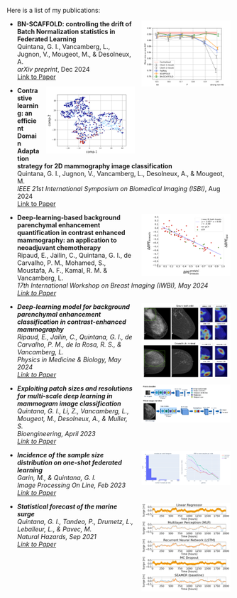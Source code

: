 Here is a list of my publications:

<img src="./static/assets/img/publications/bn_scaffold.png" alt="Paper Image" width="200" style="float: right; margin-left: 15px; margin-bottom: 10px;">

- <strong>BN-SCAFFOLD: controlling the drift of Batch Normalization statistics in Federated Learning</strong><br>
  Quintana, G. I., Vancamberg, L., Jugnon, V., Mougeot, M., & Desolneux, A.<br>
  <em>arXiv preprint</em>, Dec 2024<br>
  <a href="https://arxiv.org/abs/2410.03281" target="_blank" rel="noopener noreferrer">Link to Paper</a><br>

<img src="./static/assets/img/publications/contr_ler.png" alt="Paper Image" width="200" style="float: right; margin-left: 15px; margin-bottom: 10px;">

- <strong>Contrastive learning: an efficient Domain Adaptation strategy for 2D mammography image classification</strong><br>
  Quintana, G. I., Jugnon, V., Vancamberg, L., Desolneux, A., & Mougeot, M.<br>
  <em>IEEE 21st International Symposium on Biomedical Imaging (ISBI)</em>, Aug 2024<br>
  <a href="https://univ-tlse2.hal.science/UP-SCIENCES/hal-04577704v1" target="_blank" rel="noopener noreferrer">Link to Paper</a><br>

<img src="./static/assets/img/publications/nac.png" alt="Paper Image" width="200" style="float: right; margin-left: 15px; margin-bottom: 10px;">

- **Deep-learning-based background parenchymal enhancement quantification in contrast enhanced mammography: an application to neoadjuvant chemotherapy**  
  Ripaud, E., Jailin, C., Quintana, G. I., de Carvalho, P. M., Mohamed, S., Moustafa, A. F., Kamal, R. M. & Vancamberg, L.<br>
  <em>17th International Workshop on Breast Imaging (IWBI)<em>, May 2024<br>
  [Link to Paper](https://hal.science/hal-04652762v1/document)

<img src="./static/assets/img/publications/bpe.png" alt="Paper Image" width="200" style="float: right; margin-left: 15px; margin-bottom: 10px;">

- **Deep-learning model for background parenchymal enhancement classification in contrast-enhanced mammography**  
  Ripaud, E., Jailin, C., Quintana, G. I., de Carvalho, P. M., de la Rosa, R. S., & Vancamberg, L.<br>
  <em>Physics in Medicine & Biology<em>, May 2024<br>
  [Link to Paper](https://hal.univ-lorraine.fr/SU-SCIENCES/hal-04645023v1)

<img src="./static/assets/img/publications/exploiting.PNG" alt="Paper Image" width="200" style="float: right; margin-left: 15px; margin-bottom: 10px;">

- **Exploiting patch sizes and resolutions for multi-scale deep learning in mammogram image classification**  
  Quintana, G. I., Li, Z., Vancamberg, L., Mougeot, M., Desolneux, A., & Muller, S.<br>
  <em>Bioengineering<em>, April 2023<br>
  [Link to Paper](https://www.mdpi.com/2306-5354/10/5/534)

<img src="./static/assets/img/publications/incidence.PNG" alt="Paper Image" width="200" style="float: right; margin-left: 15px; margin-bottom: 10px;">

- **Incidence of the sample size distribution on one-shot federated learning**  
  Garin, M., & Quintana, G. I.<br>
  <em>Image Processing On Line<em>, Feb 2023<br>
  [Link to Paper](https://www.ipol.im/pub/art/2023/440/)

<img src="./static/assets/img/publications/statistical.png" alt="Paper Image" width="200" style="float: right; margin-left: 15px; margin-bottom: 10px;">

- **Statistical forecast of the marine surge**  
  Quintana, G. I., Tandeo, P., Drumetz, L., Leballeur, L., & Pavec, M.<br>
  <em>Natural Hazards<em>, Sep 2021<br>
  [Link to Paper](https://www.researchgate.net/publication/352004125_Statistical_forecast_of_the_marine_surge)